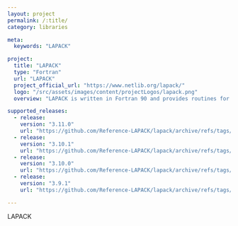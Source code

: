 ```yaml
---
layout: project
permalink: /:title/
category: libraries

meta:
  keywords: "LAPACK"

project:
  title: "LAPACK"
  type: "Fortran"
  url: "LAPACK"
  project_official_url: "https://www.netlib.org/lapack/"
  logo: "/src/assets/images/content/projectLogos/lapack.png"
  overview: "LAPACK is written in Fortran 90 and provides routines for solving systems of simultaneous linear equations, least-squares solutions of linear systems of equations, eigenvalue problems, and singular value problems. The associated matrix factorizations (LU, Cholesky, QR, SVD, Schur, generalized Schur) are also provided, as are related computations such as reordering of the Schur factorizations and estimating condition numbers. Dense and banded matrices are handled, but not general sparse matrices. In all areas, similar functionality is provided for real and complex matrices, in both single and double precision."

supported_releases:
  - release:
    version: "3.11.0"
    url: "https://github.com/Reference-LAPACK/lapack/archive/refs/tags/v3.11.tar.gz"
  - release:
    version: "3.10.1"
    url: "https://github.com/Reference-LAPACK/lapack/archive/refs/tags/v3.10.1.tar.gz"
  - release:
    version: "3.10.0"
    url: "https://github.com/Reference-LAPACK/lapack/archive/refs/tags/v3.10.0.tar.gz"
  - release:
    version: "3.9.1"
    url: "https://github.com/Reference-LAPACK/lapack/archive/refs/tags/v3.9.1.tar.gz"

---
```


<p>LAPACK</p>
